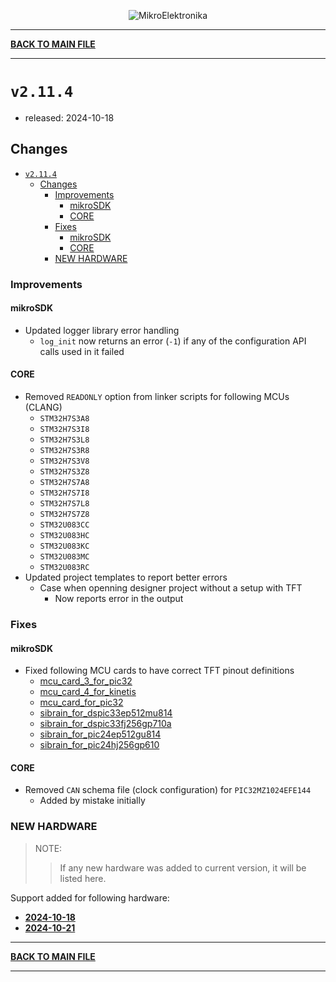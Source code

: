 <p align="center">
  <img src="http://www.mikroe.com/img/designs/beta/logo_small.png?raw=true" alt="MikroElektronika"/>
</p>

---

**[BACK TO MAIN FILE](../../changelog.md)**

---

# `v2.11.4`

+ released: 2024-10-18

## Changes

+ [`v2.11.4`](#v2114)
  + [Changes](#changes)
    + [Improvements](#improvements)
      + [mikroSDK](#mikrosdk)
      + [CORE](#core)
    + [Fixes](#fixes)
      + [mikroSDK](#mikrosdk-1)
      + [CORE](#core-1)
    + [NEW HARDWARE](#new-hardware)

### Improvements

#### mikroSDK

+ Updated logger library error handling
  + `log_init` now returns an error (`-1`) if any of the configuration API calls used in it failed

#### CORE

+ Removed `READONLY` option from linker scripts for following MCUs (CLANG)
  + `STM32H7S3A8`
  + `STM32H7S3I8`
  + `STM32H7S3L8`
  + `STM32H7S3R8`
  + `STM32H7S3V8`
  + `STM32H7S3Z8`
  + `STM32H7S7A8`
  + `STM32H7S7I8`
  + `STM32H7S7L8`
  + `STM32H7S7Z8`
  + `STM32U083CC`
  + `STM32U083HC`
  + `STM32U083KC`
  + `STM32U083MC`
  + `STM32U083RC`
+ Updated project templates to report better errors
  + Case when openning designer project without a setup with TFT
    + Now reports error in the output

### Fixes

#### mikroSDK

+ Fixed following MCU cards to have correct TFT pinout definitions
  + [mcu_card_3_for_pic32](../../bsp/board/include/mcu_cards/mcu_card_3_for_pic32/mcu_card.h)
  + [mcu_card_4_for_kinetis](../../bsp/board/include/mcu_cards/mcu_card_4_for_kinetis/mcu_card.h)
  + [mcu_card_for_pic32](../../bsp/board/include/mcu_cards/mcu_card_for_pic32/mcu_card.h)
  + [sibrain_for_dspic33ep512mu814](../../bsp/board/include/mcu_cards/sibrain_for_dspic33ep512mu814/mcu_card.h)
  + [sibrain_for_dspic33fj256gp710a](../../bsp/board/include/mcu_cards/sibrain_for_dspic33fj256gp710a/mcu_card.h)
  + [sibrain_for_pic24ep512gu814](../../bsp/board/include/mcu_cards/sibrain_for_pic24ep512gu814/mcu_card.h)
  + [sibrain_for_pic24hj256gp610](../../bsp/board/include/mcu_cards/sibrain_for_pic24hj256gp610/mcu_card.h)

#### CORE

+ Removed `CAN` schema file (clock configuration) for `PIC32MZ1024EFE144`
  + Added by mistake initially

### NEW HARDWARE

> NOTE:
>> If any new hardware was added to current version, it will be listed here.

Support added for following hardware:

+ **[2024-10-18](./new_hw/2024-10-18.md)**
+ **[2024-10-21](./new_hw/2024-10-21.md)**

---

**[BACK TO MAIN FILE](../../changelog.md)**

---
